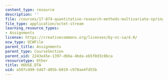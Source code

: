 ```yaml
---
content_type: resource
description: ''
file: /courses/17-874-quantitative-research-methods-multivariate-spring-2004/a507c4995dd7d05b6019c978ae4fd55b_HOUSE.DTA
file_type: application/octet-stream
learning_resource_types:
- Assignments
license: https://creativecommons.org/licenses/by-nc-sa/4.0/
ocw_type: OCWFile
parent_title: Assignments
parent_type: CourseSection
parent_uid: 2243e45e-1397-db6a-4bda-eb5f8d3c0bca
resourcetype: Other
title: HOUSE.DTA
uid: a507c499-5dd7-d05b-6019-c978ae4fd55b
---
```

